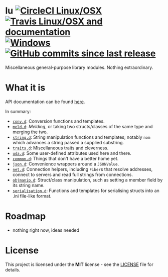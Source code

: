 # lu [![CircleCI Linux/OSX](https://img.shields.io/circleci/project/github/zorael/lu/master.svg?maxAge=3600&logo=circleci)](https://circleci.com/gh/zorael/lu) [![Travis Linux/OSX and documentation](https://img.shields.io/travis/zorael/lu/master.svg?maxAge=3600&logo=travis)](https://travis-ci.org/zorael/lu) [![Windows](https://img.shields.io/appveyor/ci/zorael/lu/master.svg?maxAge=3600&logo=appveyor)](https://ci.appveyor.com/project/zorael/lu) [![GitHub commits since last release](https://img.shields.io/github/commits-since/zorael/lu/v0.1.0.svg?maxAge=3600&logo=github)](https://github.com/zorael/lu/compare/v0.1.0...master)

Miscellaneous general-purpose library modules. Nothing extraordinary.

# What it is

API documentation can be found [here](https://zorael.github.io/lu).

In summary:

* [`conv.d`](source/lu/conv.d): Conversion functions and templates.
* [`meld.d`](source/lu/meld.d): *Melding*, or taking two structs/classes of the same type and merging the two.
* [`string.d`](source/lu/string.d): String manipulation functions and templates; notably `nom` which advances a string passed a supplied substring.
* [`traits.d`](source/lu/traits.d): Miscellaneous traits and cleverness.
* [`uda.d`](source/lu/uda.d): Some user-defined attributes used here and there.
* [`common.d`](source/lu/common.d): Things that don't have a better home yet.
* [`json.d`](source/lu/json.d): Convenience wrappers around a `JSONValue`.
* [`net.d`](source/lu/net.d): Connection helpers, including `Fiber`s that resolve addresses, connect to servers and read full strings from connections.
* [`objmanip.d`](source/lu/objmanip.d): Struct/class manipulation, such as setting a member field by its string name.
* [`serialisation.d`](source/lu/serialisation.d): Functions and templates for serialising structs into an .ini file-like format.

# Roadmap

* nothing right now, ideas needed

# License

This project is licensed under the **MIT** license - see the [LICENSE](LICENSE) file for details.
